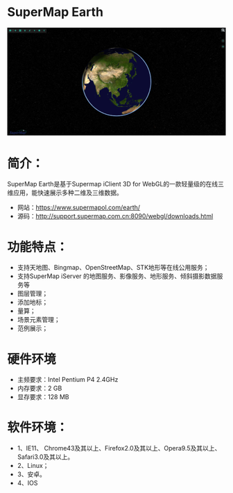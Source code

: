 
# SuperMap Earth

<p align="center">
<img src="./images/interf.jpg" />
</p>

# 简介：
SuperMap Earth是基于Supermap iClient 3D for WebGL的一款轻量级的在线三维应用，能快速展示多种二维及三维数据。

 * 网站：https://www.supermapol.com/earth/
 * 源码：http://support.supermap.com.cn:8090/webgl/downloads.html

# 功能特点：

 * 支持天地图、Bingmap、OpenStreetMap、STK地形等在线公用服务；
 * 支持SuperMap iServer 的地图服务、影像服务、地形服务、倾斜摄影数据服务等
 * 图层管理；
 * 添加地标；
 * 量算；
 * 场景元素管理；
 * 范例展示；

# 硬件环境

 * 主频要求：Intel Pentium P4 2.4GHz 
 * 内存要求：2 GB 
 * 显存要求：128 MB 

# 软件环境：

 * 1、IE11、 Chrome43及其以上、Firefox2.0及其以上、Opera9.5及其以上、Safari3.0及其以上。
 * 2、Linux；
 * 3、安卓。
 * 4、IOS



